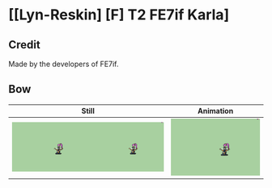 # [\[Lyn-Reskin\] \[F\] T2 FE7if Karla]

## Credit

Made by the developers of FE7if.
	
## Bow

| Still | Animation |
| :---: | :-------: |
| ![Bow still](./Bow_000.png) | ![Bow animation](./Bow.gif) |
